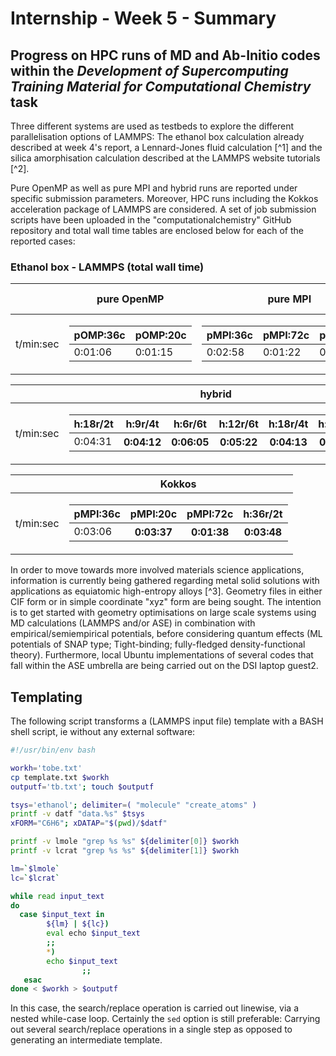 # Internship - Week 5 - Summary

## Progress on HPC runs of MD and Ab-Initio codes within the *Development of Supercomputing Training Material for Computational Chemistry* task

Three different systems are used as testbeds to explore the different parallelisation options of LAMMPS: The ethanol box calculation already described at week 4's report, a Lennard-Jones fluid calculation [^1] and the  silica amorphisation calculation described at the LAMMPS website tutorials [^2].

Pure OpenMP as well as pure MPI and hybrid runs are reported under specific submission parameters. Moreover, HPC runs including the Kokkos acceleration package of LAMMPS are considered. A set of job submission scripts have been uploaded in the "computationalchemistry" GitHub repository and total wall time tables are enclosed below for each of the reported cases:

### Ethanol box - LAMMPS (total wall time)

|          |      pure OpenMP     |           pure MPI            | one core |
|----------|----------------------|-------------------------------|----------|
|t/min:sec | <table>  <thead>  <tr>  <th>pOMP:36c</th>  <th>pOMP:20c</th>  </tr>  </thead>  <tbody>  <tr>  <td>0:01:06</td>  <td>0:01:15</td>  </tr>  </tbody>  </table>      | <table>  <thead>  <tr>  <th>pMPI:36c</th>  <th>pMPI:72c</th>  <th>pMPI:144c</th>  </tr>  </thead>  <tbody>  <tr>  <td>0:02:58</td>  <td>0:01:22</td>  <td>0:01:02</td>  </tr>  </tbody>  </table>      | 0:08:19 |

|          |                            hybrid                              |
|----------|----------------------------------------------------------------|
|t/min:sec | <table>  <thead>  <tr>  <th>h:18r/2t</th>  <th>h:9r/4t</th>  <th>h:6r/6t</th>  <th>h:12r/6t</th>  <th>h:18r/4t</th>  <th>h:36r/2t</th>  </tr>  </thead>  <tbody>  <tr>  <td>0:04:31</th>  <th>0:04:12</th>  <th>0:06:05</th>  <th>0:05:22</th>  <th>0:04:13</th>  <th>0:02:48</td>  </tr>  </tbody>  </table>      |

|          |               Kokkos                     |
|----------|------------------------------------------|
|t/min:sec |  <table>  <thead>  <tr>  <th>pMPI:36c</th>  <th>pMPI:20c</th>  <th>pMPI:72c</th>  <th>h:36r/2t</th>  </tr>  </thead>  <tbody>  <tr>  <td>0:03:06 </th>  <th>0:03:37</th>  <th>0:01:38</th>  <th>0:03:48</td>  </tr>  </tbody>  </table>      |                                     |

In order to move towards more involved materials science applications, information is currently being gathered regarding metal solid solutions with applications as equiatomic high-entropy alloys [^3]. Geometry files in either CIF form or in simple coordinate "xyz" form are being sought. The intention is to get started with geometry optimisations on large scale systems using MD calculations (LAMMPS and/or ASE) in combination with empirical/semiempirical potentials, before considering quantum effects (ML potentials of SNAP type; Tight-binding; fully-fledged density-functional theory). Furthermore, local Ubuntu implementations of several codes that fall within the ASE umbrella are being carried out on the DSI laptop guest2.

## Templating

The following script transforms a (LAMMPS input file) template with a BASH shell script, ie without any external software:
```bash
#!/usr/bin/env bash

workh='tobe.txt'
cp template.txt $workh
outputf='tb.txt'; touch $outputf

tsys='ethanol'; delimiter=( "molecule" "create_atoms" ) 
printf -v datf "data.%s" $tsys
xFORM="C6H6"; xDATAP="$(pwd)/$datf"

printf -v lmole "grep %s %s" ${delimiter[0]} $workh
printf -v lcrat "grep %s %s" ${delimiter[1]} $workh

lm=`$lmole`
lc=`$lcrat`

while read input_text
do
  case $input_text in
        ${lm} | ${lc}) 
		eval echo $input_text
		;;
        *)              
		echo $input_text
                ;;
   esac
done < $workh > $outputf
```
In this case, the search/replace operation is carried out linewise, via a nested while-case loop. Certainly the `sed` option is still preferable: Carrying out several search/replace operations in a single step as opposed to generating an intermediate template.
